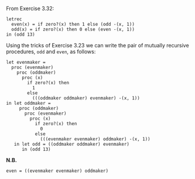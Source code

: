 From Exercise 3.32:

```
letrec
  even(x) = if zero?(x) then 1 else (odd -(x, 1))
  odd(x) = if zero?(x) then 0 else (even -(x, 1))
in (odd 13)
```

Using the tricks of Exercise 3.23 we can write the pair of mutually recursive
procedures, `odd` and `even`, as follows:

```
let evenmaker =
  proc (evenmaker)
    proc (oddmaker)
      proc (x)
        if zero?(x) then
          1
        else
          (((oddmaker oddmaker) evenmaker) -(x, 1))
in let oddmaker =
     proc (oddmaker)
       proc (evenmaker)
         proc (x)
           if zero?(x) then
             0
           else
             (((evenmaker evenmaker) oddmaker) -(x, 1))
   in let odd = ((oddmaker oddmaker) evenmaker)
      in (odd 13)
```

**N.B.**

```
even = ((evenmaker evenmaker) oddmaker)
```
